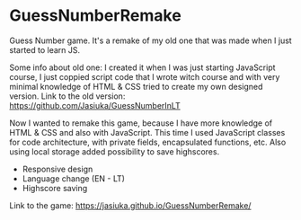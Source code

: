 # GuessNumberRemake
Guess Number game. It's a remake of my old one that was made when I just started to learn JS.


Some info about old one: I created it when I was just starting JavaScript course,
 I just coppied script code that I wrote witch course and with very minimal knowledge of HTML & CSS
tried to create my own designed version. Link to the old version: https://github.com/Jasiuka/GuessNumberInLT


Now I wanted to remake this game, because I have more knowledge of HTML & CSS and also with JavaScript.
This time I used JavaScript classes for code architecture, with private fields, encapsulated functions, etc.
Also using local storage added possibility to save highscores.
- Responsive design 
- Language change (EN - LT)
- Highscore saving


Link to the game: https://jasiuka.github.io/GuessNumberRemake/
